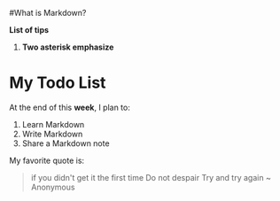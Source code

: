 #What is Markdown?

**List of tips**
1. **Two asterisk emphasize**

My Todo List
=============

At the end of this **week**, I plan to:

1. Learn Markdown
2. Write Markdown
3. Share a Markdown note

My favorite quote is:
> if you didn't get it the first time
> Do not despair
> Try and try again
> ~ Anonymous

